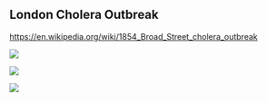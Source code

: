 ## London Cholera Outbreak

<https://en.wikipedia.org/wiki/1854_Broad_Street_cholera_outbreak>


![](https://upload.wikimedia.org/wikipedia/commons/a/a4/Barker--John_Snow--1847.jpg)

![](https://upload.wikimedia.org/wikipedia/commons/2/27/Snow-cholera-map-1.jpg)

![](https://upload.wikimedia.org/wikipedia/commons/c/cd/Pump_Handle_-_John_Snow_.jpg)

